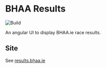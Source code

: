 # BHAA Results

![Build](https://github.com/emeraldjava/bhaa-results/workflows/Build/badge.svg)

An angular UI to display BHAA.ie race results.
## Site

See [results.bhaa.ie](https://results.bhaa.ie)